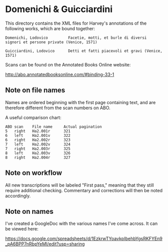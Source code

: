 # Domenichi & Guicciardini

This directory contains the XML files for Harvey's annotations of the following works, which are bound together:

```
Domenichi, Lodovico		    Facetie, motti, et burle di diversi signori et persone private (Venice, 1571)

Guicciardini, Lodovico		Detti et fatti piacevoli et gravi (Venice, 1571)

```

Scans can be found on the Annotated Books Online website:

http://abo.annotatedbooksonline.com/#binding-33-1


## Note on file names

Names are ordered beginning with the first page containing text, and are therefore different from the scan numbers on ABO. 

A useful comparison chart:

```
ABO scan    File name     Actual pagination
5	right   Ha2.001r      321
6	left    Ha2.001v      322
6	right   Ha2.002r      323
7	left    Ha2.002v      324
7	right   Ha2.003r      325
8	left    Ha2.003v      326
8	right   Ha2.004r      327
```

## Note on workflow

All new transcriptions will be labeled "First pass," meaning that they still require additional checking. Commentary and corrections will then be noted accordingly.

## Note on names

I've created a GoogleDoc with the various names I've come across. It can be viewed here:

https://docs.google.com/spreadsheets/d/1EzkrwTYoavkpIbehbYgsRKFYEn9_pA6BPP7nRbpYeMI/edit?usp=sharing

